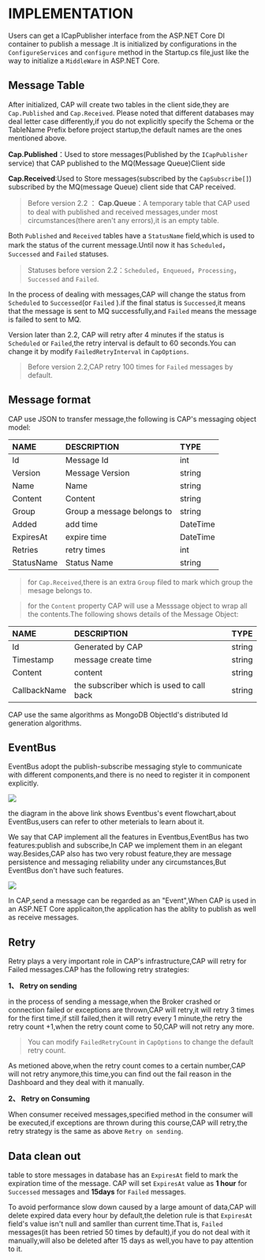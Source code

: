 # IMPLEMENTATION
Users can get a ICapPublisher interface from the ASP.NET Core DI container to publish a message .It is initialized by  configurations in the `ConfigureServices` and `configure` method in the Startup.cs file,just like the way to initialize a `MiddleWare` in ASP.NET Core.

## Message Table

After initialized, CAP will create two tables in the client side,they are `Cap.Published` and `Cap.Received`. Please noted that different databases may deal letter case differently,if you do not explicitly specify the Schema or the TableName Prefix before project startup,the default names are the ones mentioned above.

**Cap.Published**：Used to store  messages(Published by the `ICapPublisher` service) that CAP published to the MQ(Message Queue)Client side

**Cap.Received**:Used to Store messages(subscribed by the `CapSubscribe[]`) subscribed by the MQ(message Queue) client side that CAP received.


> Before version 2.2 ：
 **Cap.Queue**：A temporary table that CAP used to deal with published and received messages,under most circumstances(there aren't any errors),it is an empty table.

Both `Published` and `Received` tables have a `StatusName` field,which is used to mark the status of the current message.Until now it has `Scheduled`，`Successed` and `Failed` statuses.

> Statuses before version 2.2：`Scheduled`，`Enqueued`，`Processing`，`Successed` and `Failed`.

In the process of dealing with messages,CAP will change the status from `Scheduled` to `Successed`(or `Failed` ).if the final status is `Successed`,it means that the message is sent to MQ successfully,and `Failed` means the message is failed to sent to MQ.

Version later than 2.2,  CAP will retry after 4 minutes if the status is `Scheduled` or `Failed`,the retry interval is default to 60 seconds.You can change it by modify `FailedRetryInterval` in `CapOptions`.

>Before version 2.2,CAP retry  100 times for `Failed` messages by default.

## Message format

CAP use JSON to transfer message,the following is CAP's messaging object model:

NAME | DESCRIPTION | TYPE
:---|:---|:---
Id | Message Id | int
Version | Message Version | string
Name | Name | string
Content | Content | string
Group | Group a message belongs to | string
Added |add time | DateTime
ExpiresAt | expire time | DateTime
Retries | retry times | int
StatusName | Status Name | string

>for `Cap.Received`,there is an extra `Group` filed to mark which group the mesage belongs to.

>for the `Content` property CAP will use a Messsage object to wrap all the contents.The following shows details of the Message Object:


NAME | DESCRIPTION | TYPE
:---|:---|:---
Id | Generated by CAP | string 
Timestamp | message create time | string
Content | content | string
CallbackName | the subscriber which is used to call back | string

CAP use the same algorithms as MongoDB ObjectId's distributed Id  generation algorithms.

## EventBus 

EventBus adopt the publish-subscribe messaging style to communicate with different components,and there is no need to register it in component explicitly.

![](http://images2017.cnblogs.com/blog/250417/201708/250417-20170804153901240-1774287236.png)

the diagram in the above link shows Eventbus's event flowchart,about EventBus,users can refer to other meterials to learn about it.

We say that CAP implement all the features in Eventbus,EventBus has two features:publish and subscribe,In CAP we implement them in an elegant way.Besides,CAP also has two very robust feature,they are message persistence and messaging reliability under any circumstances,But EventBus don't have such features.


![](https://camo.githubusercontent.com/452505edb71d41f2c1bd18907275b76291621e46/687474703a2f2f696d61676573323031352e636e626c6f67732e636f6d2f626c6f672f3235303431372f3230313730372f3235303431372d32303137303730353137353832373132382d313230333239313436392e706e67)

In CAP,send a message can be regarded as an "Event",When CAP is used in an ASP.NET Core applicaiton,the application has the ablity to publish as well as receive messages.

## Retry

Retry plays a very important role in CAP's infrastructure,CAP will retry for Failed messages.CAP has the following retry  strategies:

**1、 Retry on sending**

in the process of sending a message,when the Broker crashed or connection failed or exceptions are thrown,CAP will retry,it will retry 3 times for the first time,if still failed,then it will retry every 1 minute,the retry the retry count +1,when the retry count come to 50,CAP will not retry any more.

>You can modify `FailedRetryCount` in `CapOptions` to change the default retry count.

As metioned above,when the retry count comes to a certain number,CAP will not retry anymore,this time,you can find out the fail reason in the Dashboard and they deal with it manually.

**2、 Retry on Consuming**

When consumer received messages,specified method in the consumer will be executed,if exceptions are thrown during this course,CAP will retry,the retry  strategy is the same as above `Retry on sending`.

## Data clean out

table to store messages in database has an `ExpiresAt` field to mark the expiration time of the message. CAP will set `ExpiresAt` value as **1 hour** for  `Successed` messages and **15days** for `Failed` messages.

To avoid performance slow down caused by a large amount of data,CAP will delete expired data every hour by default,the deletion rule is that `ExpiresAt` field's value isn't null and samller than current time.That is, `Failed` messages(it has been retried  50 times by default),if you do not deal with it manually,will also be deleted after 15 days as well,you have to pay attention to it.